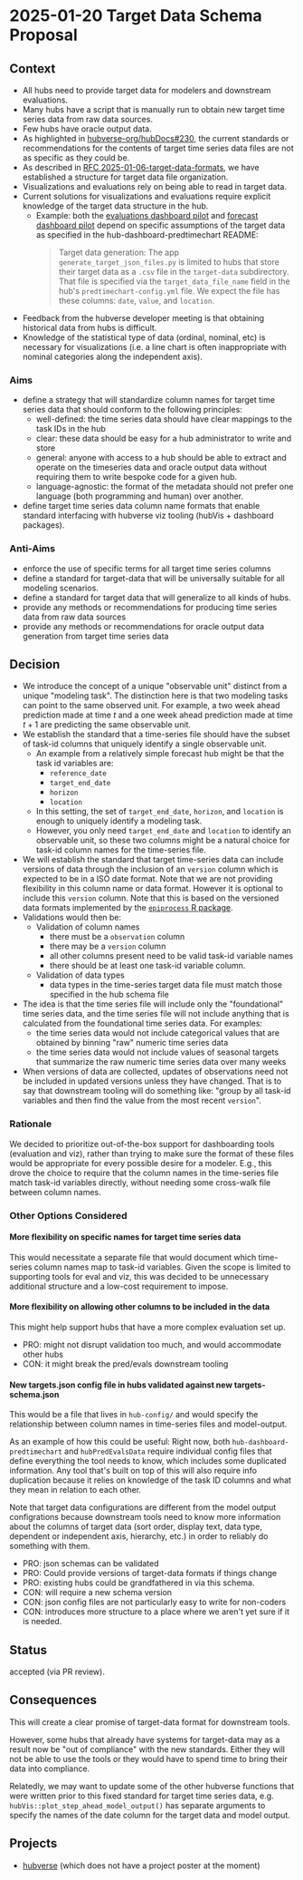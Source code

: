 # 2025-01-20 Target Data Schema Proposal

## Context

- All hubs need to provide target data for modelers and downstream evaluations.
- Many hubs have a script that is manually run to obtain new target time series
  data from raw data sources.
- Few hubs have oracle output data.
- As highlighted in
  [hubverse-org/hubDocs#230](https://github.com/hubverse-org/hubDocs/issues/230),
  the current standards or recommendations for the contents of target time series
  data files are not as specific as they could be.
- As described in [RFC
  2025-01-06-target-data-formats](2025-01-06-rfc-target-data-formats.md), we have
  established a structure for target data file organization.
- Visualizations and evaluations rely on being able to read in target data.
- Current solutions for visualizations and evaluations require explicit
  knowledge of the target data structure in the hub.
  - Example: both the [evaluations dashboard pilot][hubPredevalsData]
    and [forecast dashboard pilot][hub-dashboard-predtimechart] depend on
    specific assumptions of the target data as specified in the
    hub-dashboard-predtimechart README:
    > Target data generation: The app `generate_target_json_files.py` is
    > limited to hubs that store their target data as a `.csv` file in the
    > `target-data` subdirectory. That file is specified via the
    > `target_data_file_name` field in the hub's `predtimechart-config.yml`
    > file. We expect the file has these columns: `date`, `value`, and
    > `location`.
- Feedback from the hubverse developer meeting is that obtaining historical data
  from hubs is difficult.
- Knowledge of the statistical type of data (ordinal, nominal, etc) is necessary
  for visualizations (i.e. a line chart is often inappropriate with nominal
  categories along the independent axis).

[hubPredEvalsData]: https://github.com/elray1/flusight-dashboard/blob/d98e01e132c5705a72ed374fe6168e0888103714/create-oracle-data.R
[hub-dashboard-predtimechart]: https://github.com/hubverse-org/hub-dashboard-predtimechart/blob/1dc5f3e431e13d3a40f9d8fed5bcc7c74ce776e8/src/hub_predtimechart/app/generate_target_json_files.py#L101

### Aims

 - define a strategy that will standardize column names for target time series data that
   should conform to the following principles:
   - well-defined: the time series data should have clear mappings to the task IDs in the hub 
   - clear: these data should be easy for a hub administrator to write and store
   - general: anyone with access to a hub should be able to extract and operate
     on the timeseries data and oracle output data without requiring them to
     write bespoke code for a given hub.
   - language-agnostic: the format of the metadata should not prefer one
     language (both programming and human) over another.
 - define target time series data column name formats that enable standard interfacing with 
   hubverse viz tooling (hubVis + dashboard packages).

### Anti-Aims

 - enforce the use of specific terms for all target time series columns
 - define a standard for target-data that will be universally suitable for all
   modeling scenarios.
 - define a standard for target data that will generalize to all kinds of hubs.
 - provide any methods or recommendations for producing time series data from
   raw data sources
 - provide any methods or recommendations for oracle output data generation from
   target time series data

## Decision

- We introduce the concept of a unique "observable unit" distinct from a unique 
  "modeling task". The distinction here is that two modeling tasks can point 
  to the same observed unit. For example, a two week ahead prediction made at 
  time $t$ and a one week ahead prediction made at time $t+1$ are predicting the same
  observable unit. 
- We establish the standard that a time-series file should have the subset of
  task-id columns that uniquely identify a single observable unit.
  - An example from a relatively simple forecast hub might be that the task
    id variables are:
    - `reference_date`
    - `target_end_date`
    - `horizon` 
    - `location`
  - In this setting, the set of `target_end_date`, `horizon`, and `location` 
    is enough to uniquely identify a modeling task.
  - However, you only need `target_end_date` and `location` to identify an 
    observable unit, so these two columns might be a natural choice for
    task-id column names for the time-series file.
- We will establish the standard that target time-series data can include
  versions of data through the inclusion of an `version` column which is 
  expected to be in a ISO date format. Note that we are not providing
  flexibility in this column name or data format. However it is optional to
  include this `version` column. Note that this is based on the versioned
  data formats implemented by the [`epiprocess` R package](https://cmu-delphi.github.io/epiprocess/articles/epi_archive.html).
- Validations would then be:
  - Validation of column names
    - there must be a `observation` column
    - there may be a `version` column
    - all other columns present need to be valid task-id variable names
    - there should be at least one task-id variable column.
  - Validation of data types
    - data types in the time-series target data file must match those specified
      in the hub schema file
- The idea is that the time series file will include only the "foundational"
  time series data, and the time series file will not include anything that is
  calculated from the foundational time series data. For examples:
  - the time series data would not include categorical values that are obtained
    by binning "raw" numeric time series data
  - the time series data would not include values of seasonal targets that
    summarize the raw numeric time series data over many weeks
- When versions of data are collected, updates of observations need not be
  included in updated versions unless they have changed. That is to say that
  downstream tooling will do something like: "group by all task-id variables
  and then find the value from the most recent `version`". 

### Rationale

We decided to prioritize out-of-the-box support for dashboarding tools
(evaluation and viz), rather than trying to make sure the format of these files 
would be appropriate for every possible desire for a modeler. E.g., this drove
the choice to require that the column names in the time-series file match 
task-id variables directly, without needing some cross-walk file between column
names. 

### Other Options Considered

#### More flexibility on specific names for target time series data

This would necessitate a separate file that would document which time-series 
column names map to task-id variables. Given the scope is limited to supporting
tools for eval and viz, this was decided to be unnecessary additional structure
and a low-cost requirement to impose.

#### More flexibility on allowing other columns to be included in the data

This might help support hubs that have a more complex evaluation set up.

- PRO: might not disrupt validation too much, and would accommodate other hubs
- CON: it might break the pred/evals downstream tooling


#### New targets.json config file in hubs validated against new targets-schema.json

This would be a file that lives in `hub-config/` and would specify the
relationship between column names in time-series files and model-output.

As an example of how this could be useful:
Right now, both `hub-dashboard-predtimechart` and `hubPredEvalsData` require
individual config files that define everything the tool needs to know, which
includes some duplicated information. Any tool that's built on top of this will also
require info duplication because it relies on knowledge of the task ID columns
and what they mean in relation to each other.

Note that target data configurations are different from the model output
configrations because downstream tools need to know more information about the
columns of target data (sort order, display text, data type, dependent or
independent axis, hierarchy, etc.) in order to reliably do something with them.

- PRO: json schemas can be validated
- PRO: Could provide versions of target-data formats if things change
- PRO: existing hubs could be grandfathered in via this schema.
- CON: will require a new schema version
- CON: json config files are not particularly easy to write for non-coders
- CON: introduces more structure to a place where we aren't yet sure if it is needed.


## Status

accepted (via PR review).

## Consequences

This will create a clear promise of target-data format for downstream tools.

However, some hubs that already have systems for target-data may as a result
now be "out of compliance" with the new standards. Either they will not
be able to use the tools or they would have to spend time to bring their data 
into compliance. 

Relatedly, we may want to update some of the other hubverse functions that were
written prior to this fixed standard for target time series data, e.g. 
`hubVis::plot_step_ahead_model_output()` has separate arguments to specify the
names of the date column for the target data and model output.

## Projects

- [hubverse](https://hubverse.io/) (which does not have a project poster at the moment)
